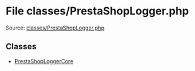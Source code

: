 File classes/PrestaShopLogger.php
=========

Source: [classes/PrestaShopLogger.php](https://github.com/PrestaShop/PrestaShop/blob/1.6.1.2/classes/PrestaShopLogger.php)


Classes
-------

* [PrestaShopLoggerCore](class.PrestaShopLoggerCore.md)

